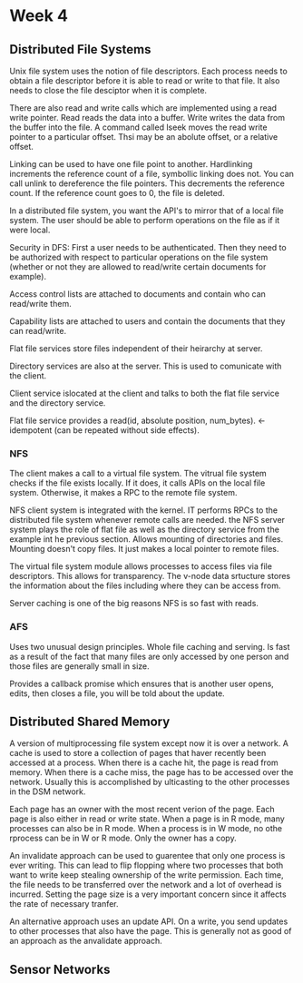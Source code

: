# Week 4

## Distributed File Systems

Unix file system uses the notion of file descriptors. Each process needs to obtain a file descriptor before it is able to read or write to that file. It also needs to close the file desciptor when it is complete.

There are also read and write calls which are implemented using a read write pointer. Read reads the data into a buffer. Write writes the data from the buffer into the file. A command called lseek moves the read write pointer to a particular offset. Thsi may be an abolute offset, or a relative offset.

Linking can be used to have one file point to another. Hardlinking increments the reference count of a file, symbollic linking does not. You can call unlink to dereference the file pointers. This decrements the reference count. If the reference count goes to 0, the file is deleted.

In a distributed file system, you want the API's to mirror that of a local file system. The user should be able to perform operations on the file as if it were local. 

Security in DFS: First a user needs to be authenticated. Then they need to be authorized with respect to particular operations on the file system (whether or not they are allowed to read/write certain documents for example).

Access control lists are attached to documents and contain who can read/write them.

Capability lists are attached to users and contain the documents that they can read/write.

Flat file services store files independent of their heirarchy at server. 

Directory services are also at the server. This is used to comunicate with the client. 

Client service islocated at the client and talks to both the flat file service and the directory service.

Flat file service provides a read(id, absolute position, num_bytes). <- idempotent (can be repeated without side effects).

### NFS

The client makes a call to a virtual file system. The vitrual file system checks if the file exists locally. If it does, it calls APIs on the local file system. Otherwise, it makes a RPC to the remote file system.

NFS client system is integrated with the kernel. IT performs RPCs to the distributed file system whenever remote calls are needed. the NFS server system plays the role of flat file as well as the directory service from the example int he previous section. Allows mounting of directories and files. Mounting doesn't copy files. It just makes a local pointer to remote files.

The virtual file system module allows processes to access files via file descriptors. This allows for transparency. The v-node data srtucture stores the information about the files including where they can be access from.

Server caching is one of the big reasons NFS is so fast with reads.

### AFS

Uses two unusual design principles. Whole file caching and serving. Is fast as a result of the fact that many files are only accessed by one person and those files are generally small in size.

Provides a callback promise which ensures that is another user opens, edits, then closes a file, you will be told about the update.

## Distributed Shared Memory

A version of multiprocessing file system except now it is over a network. A cache is used to store a collection of pages that haver recently been accessed at a process. When there is a cache hit, the page is read from memory. When there is a cache miss, the page has to be accessed over the network. Usually this is accomplished by ulticasting to the other processes in the DSM network.

Each page has an owner with the most recent verion of the page. Each page is also either in read or write state. When a page is in R mode, many processes can also be in R mode. When a process is in W mode, no othe rprocess can be in W or R mode. Only the owner has a copy.

An invalidate approach can be used to guarentee that only one process is ever writing. This can lead to flip flopping where two processes that both want to write keep stealing ownership of the write permission. Each time, the file needs to be transferred over the network and a lot of overhead is incurred. Setting the page size is a very important concern since it affects the rate of necessary tranfer.

An alternative approach uses an update API. On a write, you send updates to other processes that also have the page. This is generally not as good of an approach as the anvalidate approach. 

## Sensor Networks
